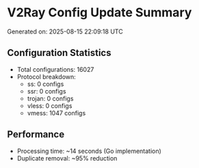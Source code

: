 # V2Ray Config Update Summary
Generated on: 2025-08-15 22:09:18 UTC

## Configuration Statistics
- Total configurations: 16027
- Protocol breakdown:
  - ss: 0 configs
  - ssr: 0 configs
  - trojan: 0 configs
  - vless: 0 configs
  - vmess: 1047 configs

## Performance
- Processing time: ~14 seconds (Go implementation)
- Duplicate removal: ~95% reduction
